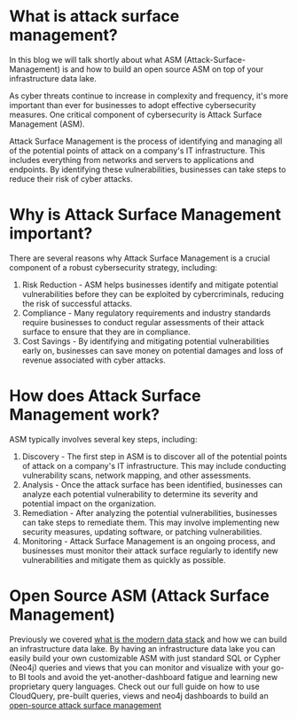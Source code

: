 # What is attack surface management?

In this blog we will talk shortly about what ASM (Attack-Surface-Management) is and how to build an open source ASM on top of your infrastructure data lake.

As cyber threats continue to increase in complexity and frequency, it's more important than ever for businesses to adopt effective cybersecurity measures. One critical component of cybersecurity is Attack Surface Management (ASM).

Attack Surface Management is the process of identifying and managing all of the potential points of attack on a company's IT infrastructure. This includes everything from networks and servers to applications and endpoints. By identifying these vulnerabilities, businesses can take steps to reduce their risk of cyber attacks.

# Why is Attack Surface Management important?

There are several reasons why Attack Surface Management is a crucial component of a robust cybersecurity strategy, including:

1. Risk Reduction - ASM helps businesses identify and mitigate potential vulnerabilities before they can be exploited by cybercriminals, reducing the risk of successful attacks.
2. Compliance - Many regulatory requirements and industry standards require businesses to conduct regular assessments of their attack surface to ensure that they are in compliance.
3. Cost Savings - By identifying and mitigating potential vulnerabilities early on, businesses can save money on potential damages and loss of revenue associated with cyber attacks.

# How does Attack Surface Management work?

ASM typically involves several key steps, including:

1. Discovery - The first step in ASM is to discover all of the potential points of attack on a company's IT infrastructure. This may include conducting vulnerability scans, network mapping, and other assessments.
2. Analysis - Once the attack surface has been identified, businesses can analyze each potential vulnerability to determine its severity and potential impact on the organization.
3. Remediation - After analyzing the potential vulnerabilities, businesses can take steps to remediate them. This may involve implementing new security measures, updating software, or patching vulnerabilities.
4. Monitoring - Attack Surface Management is an ongoing process, and businesses must monitor their attack surface regularly to identify new vulnerabilities and mitigate them as quickly as possible.

# Open Source ASM (Attack Surface Management)

Previously we covered [what is the modern data stack](https://www.cloudquery.io/blog/what-is-the-modern-data-stack) and how we can build an infrastructure data lake. By having an infrastructure data lake you can easily build your own customizable ASM with just standard SQL or Cypher (Neo4j) queries and views that you can monitor and visualize with your go-to BI tools and avoid the yet-another-dashboard fatigue and learning new proprietary query languages. Check out our full guide on how to use CloudQuery, pre-built queries, views and neo4j dashboards to build an [open-source attack surface management](https://www.cloudquery.io/how-to-guides/attack-surface-management-with-graph)